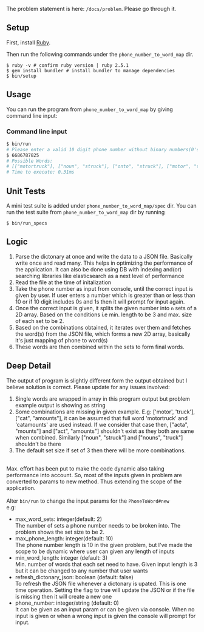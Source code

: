 The problem statement is here: `/docs/problem`. Please go through it.

## Setup

First, install [Ruby](https://www.ruby-lang.org/en/documentation/installation/). 

Then run the following commands under the `phone_number_to_word_map` dir.

```
$ ruby -v # confirm ruby version | ruby 2.5.1
$ gem install bundler # install bundler to manage dependencies
$ bin/setup

```

## Usage

You can run the program from `phone_number_to_word_map` by giving command line input:

### Command line input
```sh
$ bin/run
# Please enter a valid 10 digit phone number without binary numbers(0's and 1's):
$ 6686787825
# Possible Words:
# [["motortruck"], ["noun", "struck"], ["onto", "struck"], ["motor", "truck"], ["motor", "usual"], ["nouns", "truck"], ["nouns", "usual"]]
# Time to execute: 0.31ms
```

## Unit Tests

A mini test suite is added under `phone_number_to_word_map/spec` dir. You can run the test suite from `phone_number_to_word_map` dir by running
```
$ bin/run_specs
```

## Logic
1. Parse the dictonary at once and write the data to a JSON file. Basically write once and read many. This helps in optimizing the performance of the application. It can also be done using DB with indexing and(or) searching libraries like elasticsearch as a next level of performance
2. Read the file at the time of initalization
3. Take the phone number as input from console, until the correct input is given by user. If user enters a number which is greater than or less than 10 or if 10 digit includes 0s and 1s then it will prompt for input again.
4. Once the correct input is given, it splits the given number into `n` sets of a 2D array. Based on the conditions i.e min. length to be 3 and max. size of each set to be 2.
5. Based on the combinations obtained, it iterates over them and fetches the word(s) from the JSON file, which forms a new 2D array, basically it's just mapping of phone to word(s)
6. These words are then combined within the sets to form final words.

## Deep Detail
The output of program is slightly different form the output obtained but I believe solution is correct. Please update for any issues involved:
1. Single words are wrapped in array in this program output but problem example output is showing as string
2. Some combinations are missing in given example. E.g: ['motor', 'truck'], ["cat", "amounts"], it can be assumed that full word 'motortruck' and 'catamounts' are used instead. If we consider that case then, ["acta", "mounts"] and ["act", "amounts"] shouldn't exist as they both are same when combined. Similarly ["noun", "struck"] and ["nouns", "truck"] shouldn't be there
3. The default set size if set of 3 then there will be more combinations.
<br><br>

Max. effort has been put to make the code dynamic also taking performance into account. So, most of the inputs given in problem are converted to params to new method. Thus extending the scope of the application.
<br><br>
Alter `bin/run` to change the input params for the `PhoneToWord#new`
<br>
e.g: 
* max_word_sets: integer(default: 2)<br>
  The number of sets a phone number needs to be broken into. The problem shows the set size to be 2.
* max_phone_length: integer(default: 10)<br> 
  The phone number length is 10 in the given problem, but I've made the scope to be dynamic where user can given any length of inputs
* min_word_length: integer (default: 3)<br>
  Min. number of words that each set need to have. Given input length is 3 but it can be changed to any number that user wants
* refresh_dictonary_json: boolean (default: false)<br>
  To refresh the JSON file whenever a dictonary is upated. This is one time operation. Setting the flag to true will update the JSON or if the file is missing then it will create a new one
* phone_number: integer/string (default: 0)<br>
  It can be given as an input param or can be given via console. When no input is given or when a wrong input is given the console will prompt for input.